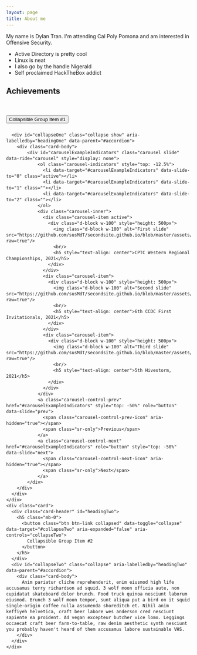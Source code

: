 ```yaml
---
layout: page
title: About me
---
```

<head>
<style> /*center text, make 3 columns of equal width, remove the white border this theme has by default*/
th {text-align: center; border-bottom: 0px;}
td {text-align: center; border-bottom: 0px;}
</style>
<script>
function show() {
  var x = document.getElementById("carouselExampleIndicators");
  if (x.style.display === "none") {
    x.style.display = "block";
  } else {
    x.style.display = "none";
  }
}
</script>
</head>

My name is Dylan Tran. I'm attending Cal Poly Pomona and am interested in Offensive Security.

- Active Directory is pretty cool
- Linux is neat
- I also go by the handle Nigerald
- Self proclaimed HackTheBox addict

<div onClick="show()" id="hovere"><h2>Achievements</h2></div>

<br/>

<div id="accordion">
    <div class="card">
      <div class="card-header" id="headingOne">
        <h5 class="mb-0">
          <button class="btn btn-link" data-toggle="collapse" data-target="#collapseOne" aria-expanded="true" aria-controls="collapseOne">
            Collapsible Group Item #1
          </button>
        </h5>
      </div>
  
      <div id="collapseOne" class="collapse show" aria-labelledby="headingOne" data-parent="#accordion">
        <div class="card-body">
            <div id="carouselExampleIndicators" class="carousel slide" data-ride="carousel" style="display: none">
                <ol class="carousel-indicators" style="top: -12.5%">
                  <li data-target="#carouselExampleIndicators" data-slide-to="0" class="active"></li>
                  <li data-target="#carouselExampleIndicators" data-slide-to="1" class=""></li>
                  <li data-target="#carouselExampleIndicators" data-slide-to="2" class=""></li>
                </ol>
                <div class="carousel-inner">
                  <div class="carousel-item active">
                    <div class="d-block w-100" style="height: 500px">
                      <img class="d-block w-100" alt="First slide" src="https://github.com/susMdT/secondsite.github.io/blob/master/assets/img/CPTC.png?raw=true"/>
                      <br/>
                      <h5 style="text-align: center">CPTC Western Regional Championships, 2021</h5>
                    </div>
                  </div>
                  <div class="carousel-item">
                    <div class="d-block w-100" style="height: 500px">
                      <img class="d-block w-100" alt="Second slide" src="https://github.com/susMdT/secondsite.github.io/blob/master/assets/img/CCDC.png?raw=true"/>
                      <br/>
                      <h5 style="text-align: center">6th CCDC First Invitationals, 2021</h5>
                    </div>
                  </div>
                  <div class="carousel-item">
                    <div class="d-block w-100" style="height: 500px">
                      <img class="d-block w-100" alt="Third slide" src="https://github.com/susMdT/secondsite.github.io/blob/master/assets/img/Hivestorm.png?raw=true"/>
                      <br/>
                      <h5 style="text-align: center">5th Hivestorm, 2021</h5>
                    </div>
                  </div>
                </div>
                <a class="carousel-control-prev" href="#carouselExampleIndicators" style="top: -50%" role="button" data-slide="prev">
                  <span class="carousel-control-prev-icon" aria-hidden="true"></span>
                  <span class="sr-only">Previous</span>
                </a>
                <a class="carousel-control-next" href="#carouselExampleIndicators" role="button" style="top: -50%" data-slide="next">
                  <span class="carousel-control-next-icon" aria-hidden="true"></span>
                  <span class="sr-only">Next</span>
                </a>
            </div>
        </div>
      </div>
    </div>
    <div class="card">
      <div class="card-header" id="headingTwo">
        <h5 class="mb-0">
          <button class="btn btn-link collapsed" data-toggle="collapse" data-target="#collapseTwo" aria-expanded="false" aria-controls="collapseTwo">
            Collapsible Group Item #2
          </button>
        </h5>
      </div>
      <div id="collapseTwo" class="collapse" aria-labelledby="headingTwo" data-parent="#accordion">
        <div class="card-body">
          Anim pariatur cliche reprehenderit, enim eiusmod high life accusamus terry richardson ad squid. 3 wolf moon officia aute, non cupidatat skateboard dolor brunch. Food truck quinoa nesciunt laborum eiusmod. Brunch 3 wolf moon tempor, sunt aliqua put a bird on it squid single-origin coffee nulla assumenda shoreditch et. Nihil anim keffiyeh helvetica, craft beer labore wes anderson cred nesciunt sapiente ea proident. Ad vegan excepteur butcher vice lomo. Leggings occaecat craft beer farm-to-table, raw denim aesthetic synth nesciunt you probably haven't heard of them accusamus labore sustainable VHS.
        </div>
      </div>
    </div>
  </div>
